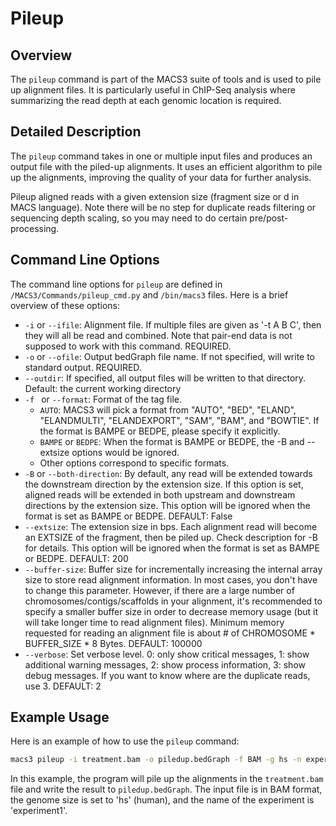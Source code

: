 # Pileup

## Overview
The `pileup` command is part of the MACS3 suite of tools and is used to pile up alignment files. It is particularly useful in ChIP-Seq analysis where summarizing the read depth at each genomic location is required.

## Detailed Description

The `pileup` command takes in one or multiple input files and produces an output file with the piled-up alignments. It uses an efficient algorithm to pile up the alignments, improving the quality of your data for further analysis.

Pileup aligned reads with a given extension size (fragment size or d in MACS language). Note there will be no step for duplicate reads filtering or sequencing depth scaling, so you may need to do certain pre/post-processing.

## Command Line Options

The command line options for `pileup` are defined in `/MACS3/Commands/pileup_cmd.py` and `/bin/macs3` files. Here is a brief overview of these options:

- `-i` or `--ifile`: Alignment file. If multiple files are given as '-t A B C', then they will all be read and combined. Note that pair-end data is not supposed to work with this command. REQUIRED.
- `-o` or `--ofile`: Output bedGraph file name. If not specified, will write to standard output. REQUIRED.
- `--outdir`: If specified, all output files will be written to that directory. Default: the current working directory
- `-f ` or `--format`: Format of the tag file.
  - `AUTO`: MACS3 will pick a format from "AUTO", "BED", "ELAND", "ELANDMULTI", "ELANDEXPORT", "SAM", "BAM", and "BOWTIE". If the format is BAMPE or BEDPE, please specify it explicitly.
  - `BAMPE` or `BEDPE`: When the format is BAMPE or BEDPE, the -B and --extsize options would be ignored.
  - Other options correspond to specific formats.
- `-B` or `--both-direction`: By default, any read will be extended towards the downstream direction by the extension size. If this option is set, aligned reads will be extended in both upstream and downstream directions by the extension size. This option will be ignored when the format is set as BAMPE or BEDPE. DEFAULT: False
- `--extsize`: The extension size in bps. Each alignment read will become an EXTSIZE of the fragment, then be piled up. Check description for -B for details. This option will be ignored when the format is set as BAMPE or BEDPE. DEFAULT: 200
- `--buffer-size`: Buffer size for incrementally increasing the internal array size to store read alignment information. In most cases, you don't have to change this parameter. However, if there are a large number of chromosomes/contigs/scaffolds in your alignment, it's recommended to specify a smaller buffer size in order to decrease memory usage (but it will take longer time to read alignment files). Minimum memory requested for reading an alignment file is about # of CHROMOSOME * BUFFER_SIZE * 8 Bytes. DEFAULT: 100000
- `--verbose`: Set verbose level. 0: only show critical messages, 1: show additional warning messages, 2: show process information, 3: show debug messages. If you want to know where are the duplicate reads, use 3. DEFAULT: 2


## Example Usage

Here is an example of how to use the `pileup` command:

```bash
macs3 pileup -i treatment.bam -o piledup.bedGraph -f BAM -g hs -n experiment1
```

In this example, the program will pile up the alignments in the `treatment.bam` file and write the result to `piledup.bedGraph`. The input file is in BAM format, the genome size is set to 'hs' (human), and the name of the experiment is 'experiment1'.
